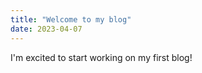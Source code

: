 ```yaml
---
title: "Welcome to my blog"
date: 2023-04-07
---
```

I'm excited to start working on my first blog!
